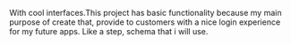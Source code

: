 With cool interfaces.This project has basic functionality because my main purpose of create that, provide to customers with a nice login experience for my future apps. Like a step, schema that i will use.
